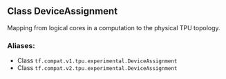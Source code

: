 ## Class DeviceAssignment
Mapping from logical cores in a computation to the physical TPU topology.
### Aliases:
- Class `tf.compat.v1.tpu.experimental.DeviceAssignment`
- Class `tf.compat.v2.tpu.experimental.DeviceAssignment`
